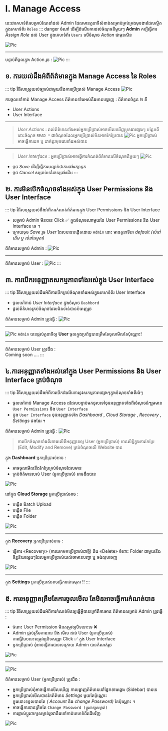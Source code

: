# I. Manage Access

នេះជាគេហទំព័រសម្រាប់ណែនាំដល់ Admin ដែលមានតួនាទីសំខាន់សម្រាប់គ្រប់គ្រងមុខងារដែលស្ថិតក្នុងគេហទំព័រ `Roles`
::: danger ចំណាំ
ដើម្បីដំណើរការដល់ចំណុចនីមួយៗ **Admin** គប្បីធ្វើការ *Assign Role* ដល់ User ក្នុងគេហទំព័រ `Users` លើចំណុច _Action_ ជាមុនសិន

![Pic ](./pictures/Roles/ManageAccess/actionInUsers.png)
<hr>

បន្ទាប់ពីចូលក្នុង Action រួច :
![Pic ](./pictures/Roles/ManageAccess/assignRole.png)
:::
## ១. ការយល់ដឹងអំពីព័ត៌មានក្នុង Manage Access នៃ Roles

::: tip វិធីសាស្ត្រយល់ច្បាស់ជាមួយនឹងការប្រើប្រាស់ Manage Access
![Pic ](./pictures/Roles/ManageAccess.png)

ការចូលទៅកាន់ Manage Access ព័ត៌មានទាំងអស់នឹងមានបង្ហាញ :
ព័ត៌មានចំនួន ២ គឺ

- User Actions
- User Interface
<hr>

> _User Actions_ : រាល់ព័ត៌មានទាំងអស់អ្នកប្រើប្រាស់អាចមើលឃើញមុខងាផ្សេងៗ
> បន្ថែមពីនោះចំណុច `READ *` ជាចំណុចដែលអ្នកប្រើប្រាស់មិនអាចកែប្រែបាន
> ![Pic ](./pictures/Roles/Interface/ActionsInRoles.png)
> អ្នកប្រើប្រាស់អាចធ្វើការដក ឬ ដាក់នូវមុខងារទាំងអស់បាន

<hr>

> _User Interface_ : អ្នកប្រើប្រាស់អាចធ្វើការកំណត់ព័ត៌មានលើចំណុចនីមួយៗ
> ![Pic ](./pictures/Roles/Interface/InterfaceInRole.png)

- ចុច _Save_ ដើម្បីធ្វើការបញ្ជាក់ថាការចង់រក្សាទុក
- ចុច _Cancel_ សម្រាប់ទៅរកទម្រង់ដើម
  :::

## ២. ការមិនបើកចំណុចទាំងអស់ក្នុង User Permissions និង User Interface

::: tip វិធីសាស្ត្រយល់ដឹងអំពីការកំណត់ព័ត៌មានក្នុង User Permissions និង User Interface

- សម្រាប់ Admin មិនបាន Click ✅ ក្នុងចំណុចណាមួយនៃ User Permissions និង User Interface ទេ ។
- ក្រោយចុច _Save_ រួច _User_ ដែលបានបង្កើតដោយ `Admin` នោះ មានតួនាទីជា _default_ _(លំនាំដើម ឬ លំនាំធម្មតា)_

ព័ត៌មានសម្រាប់ Admin :
![Pic ](./pictures/Roles/ManageAccess/noneClickAll.png)

<hr>

ព័ត៌មានសម្រាប់ User :
![Pic ](./pictures/Roles/ManageAccess/default.png)
:::

## ៣. ការបើកអនុញ្ញាតសកម្មភាពទាំងអស់ក្នុង User Interface
::: tip វិធីសាស្ត្រយល់ដឹងអំពីការបើកគ្រប់ចំណុចទាំងអស់ក្នុងគេហទំព័រ User Interface
- ចូលទៅកាន់ _User Interface_ ក្នុងចំណុច `Dashbord`
- ផ្តល់ព័ត៌មានគ្រប់ចំណុចដែលមិនទាន់បានបំពេញរួច

ព័ត៌មានសម្រាប់ Admin ត្រូវធ្វើ :
![Pic ](./pictures/Roles/ManageAccess/UserInterface.png)
<hr>

 ![Pic ](./pictures/Roles/ManageAccess/UserInterfaceWithAllClick.png)
`Admin` បានផ្តល់តួនាទីឲ្យ **User** ចូលក្នុងប្រព័ន្ធបានត្រឹមតែចូលមើលតែប៉ុណ្ណោះ!
<hr>

ព័ត៌មានសម្រាប់ User ត្រូវដឹង :  <br>
Coming soon ....
::: 
## ៤.ការអនុញ្ញាតទាំងអស់នៅក្នុង User Permissions  និង User Interface គ្រប់ចំណុច
::: tip វិធីសាស្ត្រយល់ដឹងអំពីការបើកដំណើរការនូវសកម្មភាពផ្សេងៗក្នុងចំណុចទាំងពីរធំៗ
- ចូលទៅកាន់ Manage Access ដដែលបន្ទាប់មកចូលទៅចុចអនុញ្ញាតទាំងពីរចំណុចធំៗរួមមាន `User Permissions` និង `User Interface` 
- ក្នុង `User Interface` ចុចអនុញ្ញាតទាំង *Dashboard* , *Cloud Storage* , *Recovery* , *Settings* ផងដែរ ។

ព័ត៌មានសម្រាប់ Admin ត្រូវធ្វើ :
![Pic ](./pictures/Roles/ManageAccess/clickallinManageAccess.png)
>ការបើកចំណុចទាំងពីរខាងលើគឺអនុញ្ញាតឲ្យ User (អ្នកប្រើប្រាស់) មានសិទ្ធិក្នុងការកែប្រែ (Edit, Modify and Remove) គ្រប់ចំណុចលើ Website បាន

ក្នុង **Dashboard** អ្នកប្រើប្រាស់អាច :
- អាចចូលមើលនឹងកែប្រែគ្រប់ចំណុចដែលមាន
- គ្រប់ព័ត៌មានរបស់ User (អ្នកប្រើប្រាស់) អាចដឹងបាន

![Pic ](./pictures/Roles/ManageAccess/dashboradNews.png)

នៅក្នុង **Cloud Storage** អ្នកប្រើប្រាស់អាច :
- បង្កើត Batch Upload 
- បង្កើត File 
- បង្កើត Folder

![Pic ](./pictures/Roles/ManageAccess/AddFile.png)
<hr>

ក្នុង **Recovery** អ្នកប្រើប្រាស់អាច : 
- ធ្វើការ «Recovery» (ការយកមកប្រើប្រាស់ជាថ្មី) និង «Delete» ចំពោះ Folder ជាមួយនឹង ទិន្នន័យផ្សេងៗ​ដែលអ្នកប្រើប្រាស់យល់ថាមានបញ្ហា ឬុ ចង់លុបចេញ

![Pic ](./pictures/Roles/ManageAccess/Recovery.png)
<hr>

ក្នុង **Settings** អ្នកប្រើប្រាស់អាចធ្វើការជាធម្មតា !! 
:::
## ៥. ការអនុញ្ញាតត្រឹមតែការចូលមើល តែមិនអាចធ្វើការកំណត់បាន
::: tip វិធីសាស្ត្រយល់ដឹងអំពីការកំណត់មិនឲ្យធ្វើអ្វីបានក្រៅពីការអាន
ព័ត៌មានសម្រាប់ Admin ត្រូវធ្វើ :

- ចំពោះ User Permission មិនតម្រូវឲ្យបិទនោះទេ ❌
- Admin ផ្តល់ត្រឹមការអាន និង មើល ដល់ User (អ្នកប្រើប្រាស់) <br> ការធ្វើបែបនេះតម្រូវឲ្យបិទសញ្ញា Click ✅ ក្នុង User Interface 
- អ្នកប្រើប្រាស់ ពុំអាចធ្វើការបានទេក្រោយ Admin បានកំណត់រួច

![Pic ](./pictures/Roles/ManageAccess/clickAllUserPermission(2).png)
<hr>

![Pic ](./pictures/Roles/ManageAccess/clickAllUserPermission.png)

ព័ត៌មានសម្រាប់ User (អ្នកប្រើប្រាស់) ត្រូវដឹង :
- អ្នកប្រើប្រាស់ពុំអាចធ្វើការមើលឃើញ ការបង្ហាញព័ត៌មាននៅផ្នែកខាងឆ្វេង (Sidebar) បានទេ
- អ្នកប្រើប្រាស់មើលបានតែព័ត៌មាន *Settings* មួយតែប៉ុណ្ណោះ <br> ក្នុងនោះទទួលបានតែ *( Account* និង *change Password)* តែប៉ុណ្ណោះ ។ 
- អាចធ្វើការបានត្រឹមតែ `Change Password (ប្តូរពាក្យសម្ងាត់)`
- ការផ្លាស់ប្តូរពាក្យសម្ងាត់រួចវានឹងទៅកាន់គេហទំព័រដើមវិញ

![Pic ](./pictures/Roles/ManageAccess/OnlyViewSettings.png)
